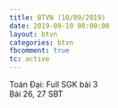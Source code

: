 ```yaml
---
title: BTVN (10/09/2019)
date: 2019-09-10 00:00:00
layout: btvn
categories: btvn
fbcomment: true
tc: active
---
```

Toán Đại:
Full SGK bài 3  
Bài 26, 27 SBT